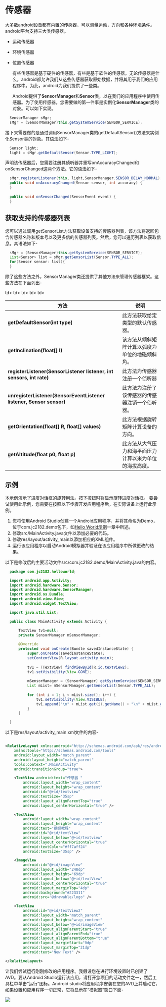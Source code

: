 # 传感器
  
  大多数android设备都有内置的传感器，可以测量运动，方向和各种环境条件。android平台支持三大类传感器。
  
- 运动传感器
- 环境传感器
- 位置传感器
  
  有些传感器是基于硬件的传感器，有些是基于软件的传感器。无论传感器是什么，android都允许我们从这些传感器获取原始数据，并将其用于我们的应用程序中。为此，android为我们提供了一些类。
  
  Android提供了**SensorManager**和**Sensor**类，以在我们的应用程序中使用传感器。为了使用传感器，您需要做的第一件事是实例化**SensorManager**类的对象。可以如下实现。
  
```java
  SensorManager sMgr;
  sMgr = (SensorManager)this.getSystemService(SENSOR_SERVICE);
```
  
  接下来需要做的是通过调用SensorManager类的getDefaultSensor()方法来实例化Sensor类的对象。其语法如下-
  
```java
  Sensor light;
  light = sMgr.getDefaultSensor(Sensor.TYPE_LIGHT);
```
  
  声明该传感器后，您需要注册其侦听器并重写onAccuracyChanged和onSensorChanged这两个方法。它的语法如下-
  
```java
  sMgr.registerListener(this, light,SensorManager.SENSOR_DELAY_NORMAL);
  public void onAccuracyChanged(Sensor sensor, int accuracy) {
  }
  
  public void onSensorChanged(SensorEvent event) {
  }
```
  
## 获取支持的传感器列表
  
  您可以通过调用getSensorList方法获取设备支持的传感器列表，该方法将返回包含传感器名称和版本号以及更多信的传感器列表。然后，您可以遍历列表以获取信息。其语法如下-
  
```java
  sMgr = (SensorManager)this.getSystemService(SENSOR_SERVICE);
  List<Sensor> list = sMgr.getSensorList(Sensor.TYPE_ALL);
  for(Sensor sensor: list){
  }
```
  
  除了这些方法之外，SensorManager类还提供了其他方法来管理传感器框架。这些方法在下面列出-
  
  td> td> td> td> td>
  
  | 方法                                                                 | 说明                                                   |
  | -------------------------------------------------------------------- | ------------------------------------------------------ |
  | **getDefaultSensor(int type)**                                       | 此方法获取给定类型的默认传感器。                       |
  | **getInclination(float[] I)**                                        | 该方法从倾斜矩阵计算以弧度为单位的地磁倾斜角。         |
  | **registerListener(SensorListener listener, int sensors, int rate)** | 此方法为传感器注册一个侦听器                           |
  | **unregisterListener(SensorEventListener listener, Sensor sensor)**  | 此方法为注册了该传感器的传感器注销一个侦听器。         |
  | **getOrientation(float[] R, float[] values)**                        | 此方法根据旋转矩阵计算设备的方向。                     |
  | **getAltitude(float p0, float p)**                                   | 此方法从大气压力和海平面压力计算以米为单位的海拔高度。 |

## 示例
  
  本示例演示了进度对话框的旋转用法。按下按钮时将显示旋转进度对话框。 要尝试使用此示例，您需要在按照以下步骤开发应用程序后，在实际设备上运行此示例。
  
  1. 您将使用Android Studio创建一个Android应用程序，并将其命名为Demo，位于com.jc2182.demo包下，如[Hello World示例](https://www.jc2182.com/andriod/android-hello-world.html)一章中所述。
  2. 修改src/MainActivity.java文件以添加必要的代码。
  3. 修改res/layout/activity_main以添加相应的XML组件。
  4. 运行该应用程序以启动Android模拟器并验证在该应用程序中所做更改的结果。
  
  以下是修改后的主要活动文件src/com.jc2182.demo/MainActivity.java的内容。
  
```java
  package com.jc2182.helloworld;

  import android.app.Activity;
  import android.hardware.Sensor;
  import android.hardware.SensorManager;
  import android.os.Bundle;
  import android.view.View;
  import android.widget.TextView;

  import java.util.List;

  public class MainActivity extends Activity {

      TextView tv1=null;
      private SensorManager mSensorManager;
    
      @Override
      protected void onCreate(Bundle savedInstanceState) {
          super.onCreate(savedInstanceState);
          setContentView(R.layout.activity_main);
    
          tv1 = (TextView) findViewById(R.id.textView2);
          tv1.setVisibility(View.GONE);
    
          mSensorManager = (SensorManager) getSystemService(SENSOR_SERVICE);
          List mList= mSensorManager.getSensorList(Sensor.TYPE_ALL);
    
          for (int i = 1; i < mList.size(); i++) {
              tv1.setVisibility(View.VISIBLE);
              tv1.append("\n" + mList.get(i).getName() + "\n" + mList.get(i).getVendor() + "\n" + mList.get(i).getVersion());
          }
      }

  }

```

以下是res/layout/activity_main.xml文件的内容-

```xml

<RelativeLayout xmlns:android="http://schemas.android.com/apk/res/android"
    xmlns:tools="http://schemas.android.com/tools"
    android:layout_width="match_parent"
    android:layout_height="match_parent"
    tools:context=".MainActivity"
    android:transitionGroup="true">

    <TextView android:text="传感器 "
        android:layout_width="wrap_content"
        android:layout_height="wrap_content"
        android:id="@+id/textview"
        android:textSize="35sp"
        android:layout_alignParentTop="true"
        android:layout_centerHorizontal="true" />

    <TextView
        android:layout_width="wrap_content"
        android:layout_height="wrap_content"
        android:text="蝴蝶教程"
        android:id="@+id/textView"
        android:layout_below="@+id/textview"
        android:layout_centerHorizontal="true"
        android:textColor="#ff7aff24"
        android:textSize="35sp" />

    <ImageView
        android:id="@+id/imageView"
        android:layout_width="248dp"
        android:layout_height="69dp"
        android:layout_below="@+id/textView"
        android:layout_centerHorizontal="true"
        android:layout_marginTop="4dp"
        android:background="#223311"
        android:src="@drawable/logo" />

    <TextView
        android:id="@+id/textView2"
        android:layout_width="match_parent"
        android:layout_height="wrap_content"
        android:layout_below="@+id/imageView"
        android:layout_alignParentStart="true"
        android:layout_alignParentEnd="true"
        android:layout_alignParentBottom="true"
        android:layout_marginStart="0dp"
        android:layout_marginTop="21dp"
        android:text="New Text" />

</RelativeLayout>
```

  让我们尝试运行刚刚修改的应用程序。我假设您在进行环境设置时已创建了AVD。要从Android Studio运行该应用，请打开您项目的活动文件之一，然后工具栏中单击“运行”图标。Android studio将应用程序安装在您的AVD上并启动它，如果设置和应用程序一切正常，它将显示在“模拟器”窗口下面-

  ![](https://www.jc2182.com/images/android/sensor.png)
